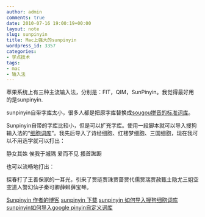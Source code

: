 ```yaml
---
author: admin
comments: true
date: 2010-07-16 19:00:19+00:00
layout: note
slug: sunpinyin
title: Mac上强大的sunpinyin
wordpress_id: 3357
categories:
- 学点技术
tags:
- mac
- 输入法
---
```


苹果系统上有三种主流输入法，分别是：FIT，QIM，SunPinyin。我觉得最好用的是sunpinyin.

sunpinyin自带字库太小，很多人都是把原字库替换成[sougou拼音的标准词库](http://pinyin.sogou.com/dict/cell.php?id=11640)。

Sunpinyin自带的字库比较小，但是可以扩充字库。使用一段脚本就可以导入搜狗输入法的“[细胞词库](http://pinyin.sogou.com/dict/index.php)”。我先后导入了诗经细胞、红楼梦细胞、三国细胞，现在我可以不用选字就可以打出：

静女其姝
俟我于城隅
爱而不见
搔首踟蹰

也可以流畅地打出：

探春打了王善保家的一耳光，引来了贾琏贾珠贾蔷贾代儒贾瑞贾赦甄士隐尤三姐空空道人警幻仙子秦可卿薛蝌薛宝琴。

[Sunpinyin 作者的博客](http://yongsun.me/)
[sunpinyin 下载](http://code.google.com/p/sunpinyin/downloads/list)
[sunpinyin 如何导入搜狗细胞词库](http://www.macidea.com/thread-22638-1-1.html)
[sunpinyin如何导入google pinyin自定义词库](http://yongsun.me/2010/04/导入google和sogou输入法的用户词典/)
